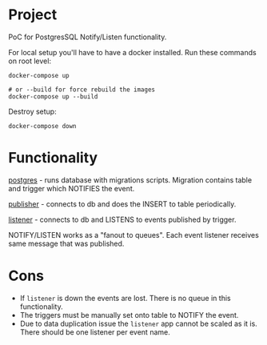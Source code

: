 # Project
PoC for PostgresSQL Notify/Listen functionality.

For local setup you'll have to have a docker installed. Run these commands on root level:
```
docker-compose up

# or --build for force rebuild the images
docker-compose up --build
```
Destroy setup:
```
docker-compose down
```

# Functionality
[postgres](postgres) - runs database with migrations scripts. Migration contains table and trigger which NOTIFIES the event.

[publisher](publisher) - connects to db and does the INSERT to table periodically.

[listener](listener) - connects to db and LISTENS to events published by trigger.

 NOTIFY/LISTEN works as a "fanout to queues". Each event listener receives same message that was published.

# Cons
- If `listener` is down the events are lost. There is no queue in this functionality.
- The triggers must be manually set onto table to NOTIFY the event.
- Due to data duplication issue the `listener` app cannot be scaled as it is. There should be one listener per event name. 
